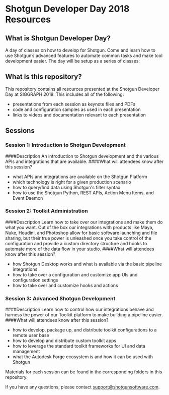 # Shotgun Developer Day 2018 Resources

## What is Shotgun Developer Day?
A day of classes on how to develop for Shotgun. Come and learn how to use 
Shotgun’s advanced features to automate common tasks and make tool development 
easier. The day will be setup as a series of classes:

## What is this repository?
This repository contains all resources presented at the Shotgun Developer Day 
at SIGGRAPH 2018. This includes all of the following:

* presentations from each session as keynote files and PDFs
* code and configuration samples as used in each presentation
* links to videos and documentation relevant to each presentation

## Sessions

### Session 1: Introduction to Shotgun Development
####Description
An introduction to Shotgun development and the various APIs and integrations 
that are available.
####What will attendees know after this session?
* what APIs and integrations are available on the Shotgun Platform
* which technology is right for a given production scenario
* how to query/find data using Shotgun's filter syntax
* how to use the Shotgun Python, REST APIs, Action Menu Items, and Event Daemon
### Session 2: Toolkit Administration
####Description
Learn how to take over our integrations and make them do what you want. Out of 
the box our integrations with products like Maya, Nuke, Houdini, and Photoshop 
allow for basic software launching and file sharing, but their true power is 
unleashed once you take control of the configuration and provide a custom 
directory structure and hooks to automate more of the data flow in your studio.
####What will attendees know after this session?
* how Shotgun Desktop works and what is available via the basic pipeline integrations
* how to take over a configuration and customize app UIs and configuration settings 
* how to take over and customize hooks and actions
### Session 3: Advanced Shotgun Development
####Description
Learn how to control how our integrations behave and harness the power of our 
Toolkit platform to make building a pipeline easier.
####What will attendees know after this session?
* how to develop, package up, and distribute toolkit configurations to a remote user base
* how to develop and distribute custom toolkit apps 
* how to leverage the standard toolkit frameworks for UI and data management
* what the Autodesk Forge ecosystem is and how it can be used with Shotgun

Materials for each session can be found in the corresponding folders in this 
repository.

If you have any questions, please contact support@shotgunsoftware.com.
